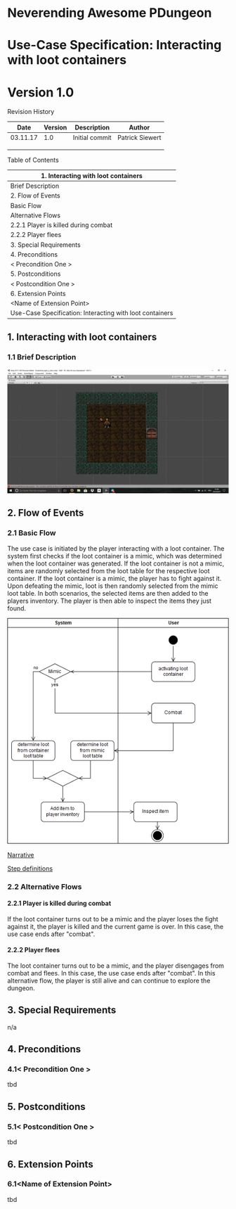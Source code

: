 
# Neverending Awesome PDungeon

# Use-Case Specification: Interacting with loot containers

# Version 1.0

Revision History

| **Date** | **Version** | **Description** | **Author** |
| --- | --- | --- | --- |
| 03.11.17 | 1.0 | Initial commit | Patrick Siewert |
|   |   |   |   |
|   |   |   |   |
|   |   |   |   |

Table of Contents

| 1.        Interacting with loot containers        |
| --- |
|         Brief Description        |
| 2.        Flow of Events        |
|         Basic Flow        |
|         Alternative Flows        |
| 2.2.1        Player is killed during combat        |
| 2.2.2        Player flees       |
| 3.        Special Requirements        |
| 4.        Preconditions        |
|         &lt; Precondition One &gt;        |
| 5.        Postconditions        |
|         &lt; Postcondition One &gt;        |
| 6.        Extension Points        |
|         &lt;Name of Extension Point&gt;        |
| Use-Case Specification: Interacting with loot containers |

 ## 1. Interacting with loot containers
 
 ### 1.1 Brief Description

<img src = "https://raw.githubusercontent.com/AdrianSchneble/nap/master/usecases/Screenshot_interact_with_items.png">

## 2. Flow of Events
### 2.1 Basic Flow

The use case is initiated by the player interacting with a loot container. The system first checks if the loot container is a mimic, which was determined when the loot container was generated. If the loot container is not a mimic, items are randomly selected from the loot table for the respective loot container. If the loot container is a mimic, the player has to fight against it. Upon defeating the mimic, loot is then randomly selected from the mimic loot table. In both scenarios, the selected items are then added to the players inventory. The player is then able to inspect the items they just found. 

<img src="https://raw.githubusercontent.com/AdrianSchneble/nap/master/usecases/UC_InteractWithLootContainers_ActivityDiagram.png">

<a href= https://github.com/AdrianSchneble/nap/blob/master/usecases/InteractWithLootContainers.feature>Narrative</a>

<a href= https://github.com/AdrianSchneble/nap/blob/master/usecases/InteractWithLootContainersSteps.cs> Step definitions </a>

### 2.2 Alternative Flows
#### 2.2.1 Player is killed during combat

If the loot container turns out to be a mimic and the player loses the fight against it, the player is killed and the current game is over. In this case, the use case ends after "combat".

#### 2.2.2 Player flees

The loot container turns out to be a mimic, and the player disengages from combat and flees. In this case, the use case ends after "combat". In this alternative flow, the player is still alive and can continue to explore the dungeon. 

## 3. Special Requirements

n/a

## 4. Preconditions

### 4.1&lt; Precondition One &gt;

tbd

## 5. Postconditions

### 5.1&lt; Postcondition One &gt;

tbd

## 6. Extension Points

### 6.1&lt;Name of Extension Point&gt;

tbd

